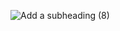 ![Add a subheading (8)](https://github.com/user-attachments/assets/168bc19e-9b6f-43cd-955b-5472cc89a33c)
